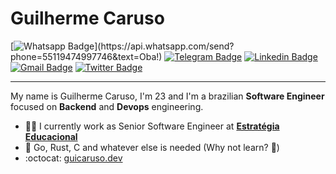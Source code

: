 # Guilherme Caruso

[![Whatsapp Badge](https://img.shields.io/badge/-Whatsapp-4CA143?style=flat-square&labelColor=4CA143&logo=whatsapp&logoColor=white&link=https://api.whatsapp.com/send?phone=55119474997746&text=Oba!)](https://api.whatsapp.com/send?phone=55119474997746&text=Oba!)
[![Telegram Badge](https://img.shields.io/badge/-Telegram-1ca0f1?style=flat-square&labelColor=1ca0f1&logo=telegram&logoColor=white&link=https://t.me/guicaruso)](https://t.me/guicaruso)
[![Linkedin Badge](https://img.shields.io/badge/-LinkedIn-blue?style=flat-square&logo=Linkedin&logoColor=white&link=https://www.linkedin.com/in/guicaruso/)](https://www.linkedin.com/in/guicaruso/)
[![Gmail Badge](https://img.shields.io/badge/-Gmail-c14438?style=flat-square&logo=Gmail&logoColor=white&link=mailto:gui.martinscaruso@gmail.com)](mailto:gui.martinscaruso@gmail.com)
[![Twitter Badge](https://img.shields.io/badge/-Twitter-1ca0f1?style=flat-square&labelColor=1ca0f1&logo=twitter&logoColor=white&link=https://twitter.com/lgdbittencourt)](https://twitter.com/guicaruso_)

---

My name is Guilherme Caruso, I'm 23 and I'm a brazilian **Software Engineer** focused on **Backend** and **Devops** engineering.

- :office_worker: I currently work as Senior Software Engineer at [**Estratégia Educacional**](https://www.estrategiaconcursos.com.br/)
- :hammer: Go, Rust, C and whatever else is needed (Why not learn? :metal:)
- :octocat: [guicaruso.dev](https://guicaruso.dev)
